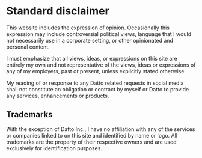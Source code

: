 <!-- title: disclaimer -->

Standard disclaimer
===================

This website includes the expression of opinion. Occasionally this expression may include controversial political views, language that I would not necessarily use in a corporate setting, or other opinionated and personal content.

I must emphasize that all views, ideas, or expressions on this site are entirely my own and not representative of the views, ideas or expressions of any of my employers, past or present, unless explicitly stated otherwise.

My reading of or response to any Datto related requests in social media shall not constitute an obligation or contract by myself or Datto to provide any services, enhancements or products.

## Trademarks

With the exception of Datto Inc., I have no affiliation with any of the services or companies linked to on this site and identified by name or logo. All trademarks are the property of their respective owners and are used exclusively for identification purposes.

